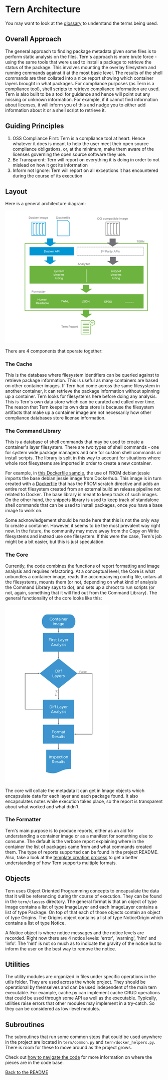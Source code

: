 # Tern Architecture

You may want to look at the [glossary](./glossary.md) to understand the terms being used.

## Overall Approach
The general approach to finding package metadata given some files is to perform static analysis on the files. Tern's approach is more brute force - using the same tools that were used to install a package to retrieve the status of the package. This involves mounting the overlay filesystem and running commands against it at the most basic level. The results of the shell commands are then collated into a nice report showing which container layers brought in what packages. For compliance purposes (as Tern is a compliance tool), shell scripts to retrieve compliance information are used. Tern is also built to be a tool for guidance and hence will point out any missing or unknown information. For example, if it cannot find information about licenses, it will inform you of this and nudge you to either add information about it or a shell script to retrieve it.

## Guiding Principles
1. OSS Compliance First: Tern is a compliance tool at heart. Hence whatever it does is meant to help the user meet their open source compliance obligations, or, at the minimum, make them aware of the licenses governing the open source software they use.
2. Be Transparent: Tern will report on everything it is doing in order to not mislead on how it got its information
3. Inform not Ignore: Tern will report on all exceptions it has encountered during the course of its execution

## Layout

Here is a general architecture diagram:

![Tern architecture diagram](./img/arch.png)

There are 4 components that operate together:

### The Cache
This is the database where filesystem identifiers can be queried against to retrieve package information. This is useful as many containers are based on other container images. If Tern had come across the same filesystem in another container, it can retrieve the package information without spinning up a container. Tern looks for filesystems here before doing any analysis. This is Tern's own data store which can be curated and culled over time. The reason that Tern keeps its own data store is because the filesystem artifacts that make up a container image are not necessarily how other compliance databases store license information.

### The Command Library
This is a database of shell commands that may be used to create a container's layer filesystem. There are two types of shell commands - one for system wide package managers and one for custom shell commands or install scripts. The library is split in this way to account for situations where whole root filesystems are imported in order to create a new container.

For example, in [this Dockerfile sample](../samples/debian_vim/Dockerfile), the use of FROM debian:jessie imports the base debian:jessie image from Dockerhub. This image is in turn created with a [Dockerfile](https://github.com/debuerreotype/docker-debian-artifacts/blob/b024a792c752a5c6ccc422152ab0fd7197ae8860/jessie/Dockerfile) that has the FROM scratch directive and adds an entire root filesystem created from an external build an release pipeline not related to Docker. The base library is meant to keep track of such images. On the other hand, the snippets library is used to keep track of standalone shell commands that can be used to install packages, once you hava a base image to work on.

Some acknowledgement should be made here that this is not the only way to create a container. However, it seems to be the most prevalent way right now. In the future, the community may move away from the Copy on Write filesystems and instead use one filesystem. If this were the case, Tern's job might be a bit easier, but this is just speculation.

### The Core
Currently, the code combines the functions of report formatting and image analysis and requires refactoring. At a conceptual level, the Core is what unbundles a container image, reads the accompanying config file, untars all the filesystems, mounts them (or not, depending on what kind of analysis the Command Library says to do), and sets up a chroot to run scripts (or not, again, something that it will find out from the Command Library). The general functionality of the core looks like this:

<img src="./img/tern_flow.png" alt="Tern process flow" width="331" height="563" />

The core will collate the metadata it can get in Image objects which encapsulate data for each layer and each package found. It also encapsulates notes while execution takes place, so the report is transparent about what worked and what didn't.

### The Formatter
Tern's main purpose is to produce reports, either as an aid for understanding a container image or as a manifest for something else to consume. The default is the verbose report explaining where in the container the list of packages came from and what commands created them. The type of reports supported can be found in the project README. Also, take a look at the [template creation process](./creating-custom-templates.md) to get a better understanding of how Tern supports multiple formats.

## Objects
Tern uses Object Oriented Programming concepts to encapsulate the data that it will be referencing during thr course of execution. They can be found in the `tern/classes` directory. The general format is that an object of type Image contains a list of type ImageLayer and each ImageLayer contains a list of type Package. On top of that each of those objects contain an object of type Origins. The Origins object contains a list of type NoticeOrigin which contains a list of type Notice.

A Notice object is where notice messages and the notice levels are recorded. Right now there are 4 notice levels: 'error', 'warning', 'hint' and 'info'. The 'hint' is not so much as to indicate the gravity of the notice but to inform the user on the best way to remove the notice.

## Utilities
The utility modules are organized in files under specific operations in the utils folder. They are used across the whole project. They should be operational by themselves and can be used independent of the main tern executable. For example, cache.py can implement cache CRUD operations that could be used through some API as well as the executable. Typically, utilities raise errors that other modules may implement in a try-catch. So they can be considered as low-level modules.

## Subroutines
The subroutines that run some common steps that could be used anywhere in the project are located in `tern/common.py` and `tern/docker_helpers.py`. There is room for these to move around as the project grows.

Check out [how to navigate the code](./navigating-the-code.md) for more information on where the pieces are in the code base.

[Back to the README](../README.md)
